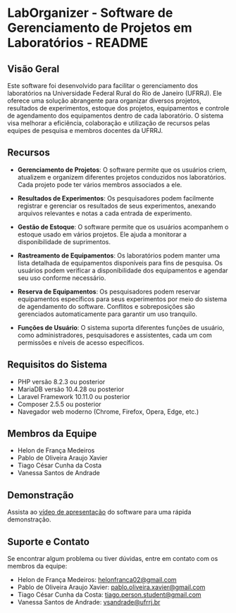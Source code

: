 # LabOrganizer - Software de Gerenciamento de Projetos em Laboratórios - README


## Visão Geral

Este software foi desenvolvido para facilitar o gerenciamento dos laboratórios na Universidade Federal Rural do Rio de Janeiro (UFRRJ). Ele oferece uma solução abrangente para organizar diversos projetos, resultados de experimentos, estoque dos projetos, equipamentos e controle de agendamento dos equipamentos dentro de cada laboratório. O sistema visa melhorar a eficiência, colaboração e utilização de recursos pelas equipes de pesquisa e membros docentes da UFRRJ.

## Recursos

- **Gerenciamento de Projetos**: O software permite que os usuários criem, atualizem e organizem diferentes projetos conduzidos nos laboratórios. Cada projeto pode ter vários membros associados a ele.

- **Resultados de Experimentos**: Os pesquisadores podem facilmente registrar e gerenciar os resultados de seus experimentos, anexando arquivos relevantes e notas a cada entrada de experimento.

- **Gestão de Estoque**: O software permite que os usuários acompanhem o estoque usado em vários projetos. Ele ajuda a monitorar a disponibilidade de suprimentos.

- **Rastreamento de Equipamentos**: Os laboratórios podem manter uma lista detalhada de equipamentos disponíveis para fins de pesquisa. Os usuários podem verificar a disponibilidade dos equipamentos e agendar seu uso conforme necessário.

- **Reserva de Equipamentos**: Os pesquisadores podem reservar equipamentos específicos para seus experimentos por meio do sistema de agendamento do software. Conflitos e sobreposições são gerenciados automaticamente para garantir um uso tranquilo.

- **Funções de Usuário**: O sistema suporta diferentes funções de usuário, como administradores, pesquisadores e assistentes, cada um com permissões e níveis de acesso específicos.


## Requisitos do Sistema

- PHP versão 8.2.3 ou posterior
- MariaDB versão 10.4.28 ou posterior
- Laravel Framework 10.11.0 ou posterior
- Composer 2.5.5 ou posterior
- Navegador web moderno (Chrome, Firefox, Opera, Edge, etc.)

## Membros da Equipe

- Helon de França Medeiros
- Pablo de Oliveira Araujo Xavier
- Tiago César Cunha da Costa
- Vanessa Santos de Andrade

## Demonstração

Assista ao [vídeo de apresentação](https://youtu.be/zgtNbyfpTfk) do software para uma rápida demonstração.

## Suporte e Contato

Se encontrar algum problema ou tiver dúvidas, entre em contato com os membros da equipe:

- Helon de França Medeiros: helonfranca02@gmail.com
- Pablo de Oliveira Araujo Xavier: pablo.oliveira.xavier@gmail.com
- Tiago César Cunha da Costa: tiago.person.student@gmail.com
- Vanessa Santos de Andrade: vsandrade@ufrrj.br

